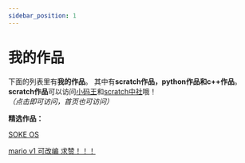 ```yaml
---
sidebar_position: 1
---
```


# 我的作品

下面的列表里有**我的作品**。
其中有**scratch作品，python作品和c++作品**。
**scratch作品**可以访问[小码王](https://world.xiaomawang.com/w/person/project/all/3298235)和[scratch中社](https://scratch-cn.cn)哦！*（点击即可访问，首页也可访问）*


**精选作品：**

[SOKE OS](https://world.xiaomawang.com/community/main/compose/HjjH666J)

[mario v1 可改编 求赞！！！](https://world.xiaomawang.com/community/main/compose/ialZ666J)
